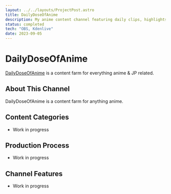 ```yaml
---
layout: ../../layouts/ProjectPost.astro
title: DailyDoseOfAnime
description: My anime content channel featuring daily clips, highlights, and compilations
status: completed
tech: "OBS, Kdenlive"
date: 2023-09-05
---
```


# DailyDoseOfAnime

[DailyDoseOfAnime](https://www.youtube.com/@DailyDoseAnimu) is a content farm for everything anime & JP related.

## About This Channel

DailyDoseOfAnime is a content farm for anything anime.

## Content Categories

- Work in progress

## Production Process

- Work in progress

## Channel Features

- Work in progress